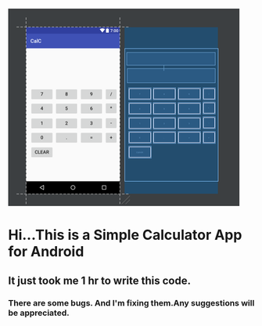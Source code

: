 ![Alt text](screenshot.png?raw=true "Calculator App")


# Hi...This is a Simple Calculator App for Android
## It just took me 1 hr to write this code.
### There are some bugs. And I'm fixing them.Any suggestions will be appreciated.
